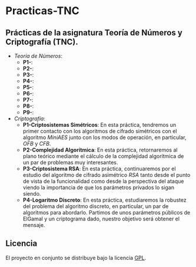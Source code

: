 Practicas-TNC  
========================

Prácticas de la asignatura Teoría de Números y Criptografía (TNC).  
------------------------
- *Teoría de Números*:
  - **P1-**:
  - **P2-**:
  - **P3-**:
  - **P4-**:
  - **P5-**:
  - **P6-**:
  - **P7-**:
  - **P8-**:
  - **P9-**:
- *Criptografía*:
  - **P1-Criptosistemas Simétricos**: En esta práctica, tendremos un primer contacto con los algoritmos de cifrado simétricos con el algoritmo *MiniAES* junto con los modos de operación, en particular, *OFB* y *CFB*.  
  - **P2-Complejidad Algorítmica**: En esta práctica, retornaremos al plano teórico mediante el cálculo de la complejidad algorítmica de un par de problemas muy interesantes.  
  - **P3-Criptosistema RSA**: En esta práctica, continuaremos por el estudio del algoritmo de cifrado asimétrico *RSA* tanto desde el punto de vista de la funcionalidad como desde la perspectiva del ataque viendo la importancia de que los parámetros privados lo sigan siendo.  
  - **P4-Logaritmo Discreto**: En esta práctica, estudiaremos la robustez del problema del algoritmo discreto, en particular, un par de algoritmos para abordarlo. Partimos de unos parámetros públicos de ElGamal y un criptograma dado, nuestro objetivo será obtener el mensaje.  

Licencia  
------------------------
El proyecto en conjunto se distribuye bajo la licencia [GPL](LICENSE).  
